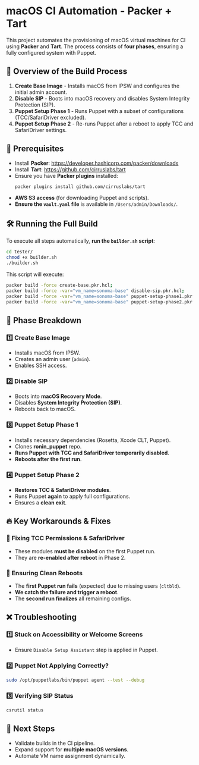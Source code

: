 # macOS CI Automation - Packer + Tart

This project automates the provisioning of macOS virtual machines for CI using **Packer** and **Tart**. The process consists of **four phases**, ensuring a fully configured system with Puppet.

## 🚀 Overview of the Build Process

1. **Create Base Image** - Installs macOS from IPSW and configures the initial admin account.
2. **Disable SIP** - Boots into macOS recovery and disables System Integrity Protection (SIP).
3. **Puppet Setup Phase 1** - Runs Puppet with a subset of configurations (TCC/SafariDriver excluded).
4. **Puppet Setup Phase 2** - Re-runs Puppet after a reboot to apply TCC and SafariDriver settings.

## 🔧 Prerequisites

- Install **Packer**: https://developer.hashicorp.com/packer/downloads
- Install **Tart**: https://github.com/cirruslabs/tart
- Ensure you have **Packer plugins** installed:
  ```sh
  packer plugins install github.com/cirruslabs/tart
  ```
- **AWS S3 access** (for downloading Puppet and scripts).
- **Ensure the `vault.yaml` file** is available in `/Users/admin/Downloads/`.

## 🛠 Running the Full Build

To execute all steps automatically, **run the `builder.sh` script**:

```sh
cd tester/
chmod +x builder.sh
./builder.sh
```

This script will execute:
```sh
packer build -force create-base.pkr.hcl;
packer build -force -var="vm_name=sonoma-base" disable-sip.pkr.hcl;
packer build -force -var="vm_name=sonoma-base" puppet-setup-phase1.pkr.hcl;
packer build -force -var="vm_name=sonoma-base" puppet-setup-phase2.pkr.hcl;
```

## 📜 Phase Breakdown

### 1️⃣ Create Base Image
- Installs macOS from IPSW.
- Creates an admin user (`admin`).
- Enables SSH access.

### 2️⃣ Disable SIP
- Boots into **macOS Recovery Mode**.
- Disables **System Integrity Protection (SIP)**.
- Reboots back to macOS.

### 3️⃣ Puppet Setup Phase 1
- Installs necessary dependencies (Rosetta, Xcode CLT, Puppet).
- Clones **ronin_puppet** repo.
- **Runs Puppet with TCC and SafariDriver temporarily disabled**.
- **Reboots after the first run**.

### 4️⃣ Puppet Setup Phase 2
- **Restores TCC & SafariDriver modules**.
- Runs Puppet **again** to apply full configurations.
- Ensures a **clean exit**.

## 🔥 Key Workarounds & Fixes

### 🛑 Fixing TCC Permissions & SafariDriver
- These modules **must be disabled** on the first Puppet run.
- They are **re-enabled after reboot** in Phase 2.

### 🔄 Ensuring Clean Reboots
- The **first Puppet run fails** (expected) due to missing users (`cltbld`).
- **We catch the failure and trigger a reboot**.
- The **second run finalizes** all remaining configs.

## ❌ Troubleshooting

### 1️⃣ Stuck on Accessibility or Welcome Screens
- Ensure `Disable Setup Assistant` step is applied in Puppet.

### 2️⃣ Puppet Not Applying Correctly?
```sh
sudo /opt/puppetlabs/bin/puppet agent --test --debug
```

### 3️⃣ Verifying SIP Status
```sh
csrutil status
```

## 🎉 Next Steps
- Validate builds in the CI pipeline.
- Expand support for **multiple macOS versions**.
- Automate VM name assignment dynamically.
